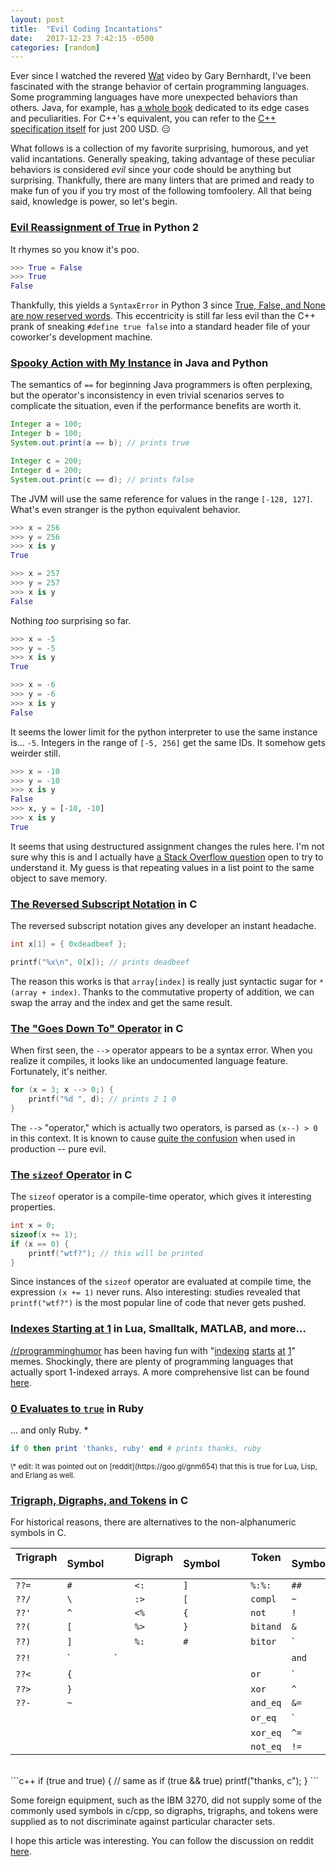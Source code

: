 ```yaml
---
layout: post
title:  "Evil Coding Incantations"
date:   2017-12-23 7:42:15 -0500
categories: [random]
---
```


Ever since I watched the revered [Wat](https://www.destroyallsoftware.com/talks/wat) video by Gary
Bernhardt, I've been fascinated with the strange behavior of certain programming languages. Some
programming languages have more unexpected behaviors than others. Java, for example, has [a whole
book](http://amzn.to/2zoCGSn) dedicated to its edge cases and peculiarities. For C++'s equivalent,
you can refer to the [C++ specification itself](https://www.iso.org/standard/68564.html) for just
200 USD. :expressionless:


What follows is a collection of my favorite surprising, humorous, and yet valid incantations.
Generally speaking, taking advantage of these peculiar behaviors is considered *evil* since your
code should be anything but surprising. Thankfully, there are many linters that are primed and ready
to make fun of you if you try most of the following tomfoolery. All that being said, knowledge is
power, so let's begin.

### [Evil Reassignment of True]() in Python 2

It rhymes so you know it's poo.

```python
>>> True = False
>>> True
False
```

Thankfully, this yields a `SyntaxError` in Python 3 since [True, False, and None are now reserved
words](https://docs.python.org/3.0/whatsnew/3.0.html). This eccentricity is still far less evil than
the C++ prank of sneaking `#define true false` into a standard header file of your coworker's
development machine.

### [Spooky Action with My Instance]() in Java and Python

The semantics of `==` for beginning Java programmers is often perplexing, but the operator's
inconsistency in even trivial scenarios serves to complicate the situation, even if the performance
benefits are worth it.

```java
Integer a = 100;
Integer b = 100;
System.out.print(a == b); // prints true

Integer c = 200;
Integer d = 200;
System.out.print(c == d); // prints false
```

The JVM will use the same reference for values in the range `[-128, 127]`. What's even stranger is
the python equivalent behavior.

```python
>>> x = 256
>>> y = 256
>>> x is y
True

>>> x = 257
>>> y = 257
>>> x is y
False
```

Nothing *too* surprising so far.

```python
>>> x = -5
>>> y = -5
>>> x is y
True

>>> x = -6
>>> y = -6
>>> x is y
False
```

It seems the lower limit for the python interpreter to use the same instance is... `-5`. Integers in
the range of `[-5, 256]` get the same IDs. It somehow gets weirder still.

```python
>>> x = -10
>>> y = -10
>>> x is y
False
>>> x, y = [-10, -10]
>>> x is y
True
```

It seems that using destructured assignment changes the rules here. I'm not sure why this is and I
actually have [a Stack Overflow question](https://goo.gl/39FDVA) open to try to understand it.  My
guess is that repeating values in a list point to the same object to save memory.

### [The Reversed Subscript Notation]() in C
The reversed subscript notation gives any developer an instant headache.

```c
int x[1] = { 0xdeadbeef };

printf("%x\n", 0[x]); // prints deadbeef
```

The reason this works is that `array[index]` is really just syntactic sugar for `*(array + index)`.
Thanks to the commutative property of addition, we can swap the array and the index and get the same
result.

### [The "Goes Down To" Operator]() in C

When first seen, the `-->` operator appears to be a syntax error. When you realize it compiles, it
looks like an undocumented language feature. Fortunately, it's neither.

```c
for (x = 3; x --> 0;) {
    printf("%d ", d); // prints 2 1 0
}
```

The `-->` "operator," which is actually two operators, is parsed as `(x--) > 0` in this context. It
is known to cause [quite the
confusion](https://stackoverflow.com/questions/1642028/what-is-the-operator-in-c) when used in
production -- pure evil.

### [The `sizeof` Operator]() in C

The `sizeof` operator is a compile-time operator, which gives it interesting properties.

```c
int x = 0;
sizeof(x += 1);
if (x == 0) {
    printf("wtf?"); // this will be printed
}
```

Since instances of the `sizeof` operator are evaluated at compile time, the expression `(x += 1)`
never runs. Also interesting: studies revealed that `printf("wtf?")` is the most popular line of
code that never gets pushed.

### [Indexes Starting at 1]() in Lua, Smalltalk, MATLAB, and more...

[/r/programminghumor](https://www.reddit.com/r/ProgrammerHumor/) has been having fun with
"[indexing](https://goo.gl/QreBLU) [starts](https://goo.gl/bm8Akz) [at](https://goo.gl/joQ9gt)
[1](https://goo.gl/MM5BwP)" memes. Shockingly, there are plenty of programming languages that
actually sport 1-indexed arrays. A more comprehensive list can be found
[here](https://goo.gl/kASpE7).

### [0 Evaluates to `true`]() in Ruby

... and only Ruby. \*

```ruby
if 0 then print 'thanks, ruby' end # prints thanks, ruby
```

<small>
\* edit: It was pointed out on [reddit](https://goo.gl/gnm654) that this is true for Lua, Lisp, and
Erlang as well.
</small>

### [Trigraph, Digraphs, and Tokens]() in C

For historical reasons, there are alternatives to the non-alphanumeric symbols in C.

| Trigraph &nbsp; | Symbol | &nbsp;&nbsp;&nbsp;&nbsp; | Digraph &nbsp; | Symbol | &nbsp;&nbsp;&nbsp;&nbsp; | Token &nbsp; | Symbol |
| ----------------|:-------|--------------------------|----------------|--------|--------------------------|--------------|--------|
| `??=`           | `#`    |                          | `<:`           | `]`    |                          | `%:%:`       | `##`   |
| `??/`           | `\`    |                          | `:>`           | `[`    |                          | `compl`      | `~`    |
| `??'`           | `^`    |                          | `<%`           | `{`    |                          | `not`        | `!`    |
| `??(`           | `[`    |                          | `%>`           | `}`    |                          | `bitand`     | `&`    |
| `??)`           | `]`    |                          | `%:`           | `#`    |                          | `bitor`      | `|`    |
| `??!`           | `|`    |                          |                |        |                          | `and`        | `&&`   |
| `??<`           | `{`    |                          |                |        |                          | `or`         | `||`   |
| `??>`           | `}`    |                          |                |        |                          | `xor`        | `^`    |
| `??-`           | `~`    |                          |                |        |                          | `and_eq`     | `&=`   |
|                 |        |                          |                |        |                          | `or_eq`      | `|=`   |
|                 |        |                          |                |        |                          | `xor_eq`     | `^=`   |
|                 |        |                          |                |        |                          | `not_eq`     | `!=`   |

<br />
```c++
if (true and true) { // same as if (true && true)
    printf("thanks, c");
}
```

Some foreign equipment, such as the IBM 3270, did not supply some of the commonly used symbols in
c/cpp, so digraphs, trigraphs, and tokens were supplied as to not discriminate against particular
character sets.

I hope this article was interesting. You can follow the discussion on reddit
[here](https://goo.gl/gnm654).
